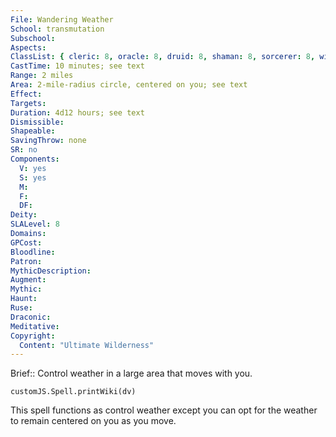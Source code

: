```yaml
---
File: Wandering Weather
School: transmutation
Subschool: 
Aspects: 
ClassList: { cleric: 8, oracle: 8, druid: 8, shaman: 8, sorcerer: 8, wizard: 8, witch: 8 }
CastTime: 10 minutes; see text
Range: 2 miles
Area: 2-mile-radius circle, centered on you; see text
Effect: 
Targets: 
Duration: 4d12 hours; see text
Dismissible: 
Shapeable: 
SavingThrow: none
SR: no
Components:
  V: yes
  S: yes
  M: 
  F: 
  DF: 
Deity: 
SLALevel: 8
Domains: 
GPCost: 
Bloodline: 
Patron: 
MythicDescription: 
Augment: 
Mythic: 
Haunt: 
Ruse: 
Draconic: 
Meditative: 
Copyright:
  Content: "Ultimate Wilderness"
---
```

Brief:: Control weather in a large area that moves with you.

```dataviewjs
customJS.Spell.printWiki(dv)
```

This spell functions as control weather except you can opt for the weather to remain centered on you as you move.
